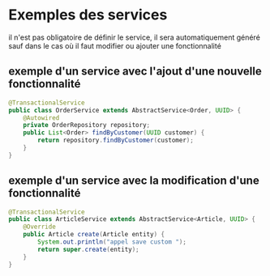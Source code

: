 # Exemples des services
il n'est pas obligatoire de définir le service, il sera automatiquement généré sauf dans le cas où il faut modifier ou ajouter une fonctionnalité

## exemple d'un service avec l'ajout d'une nouvelle fonctionnalité 

```java
@TransactionalService
public class OrderService extends AbstractService<Order, UUID> {
	@Autowired
	private OrderRepository repository;
	public List<Order> findByCustomer(UUID customer) {
		return repository.findByCustomer(customer);
	}
}
```

## exemple d'un service avec la modification d'une fonctionnalité 

```java
@TransactionalService
public class ArticleService extends AbstractService<Article, UUID> {
	@Override
	public Article create(Article entity) {
		System.out.println("appel save custom ");
		return super.create(entity);
	}
}
```

